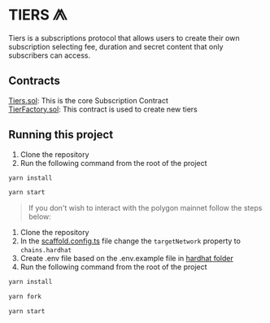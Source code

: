 # TIERS ⨇

Tiers is a subscriptions protocol that allows users to create their own subscription selecting fee, duration and secret content that only subscribers can access.

## Contracts

[Tiers.sol](packages/hardhat/contracts/Tiers.sol): This is the core Subscription Contract  
[TierFactory.sol](packages/hardhat/contracts/TierFactory.sol): This contract is used to create new tiers

## Running this project

1. Clone the repository
2. Run the following command from the root of the project

```bash
yarn install
```

```bash
yarn start
```

> If you don't wish to interact with the polygon mainnet follow the steps below:

1. Clone the repository
2. In the [scaffold.config.ts](packages/nextjs/scaffold.config.ts) file change the `targetNetwork` property to `chains.hardhat`
3. Create .env file based on the .env.example file in [hardhat folder](packages/hardhat/)
4. Run the following command from the root of the project

```bash
yarn install
```

```bash
yarn fork
```

```bash
yarn start
```
